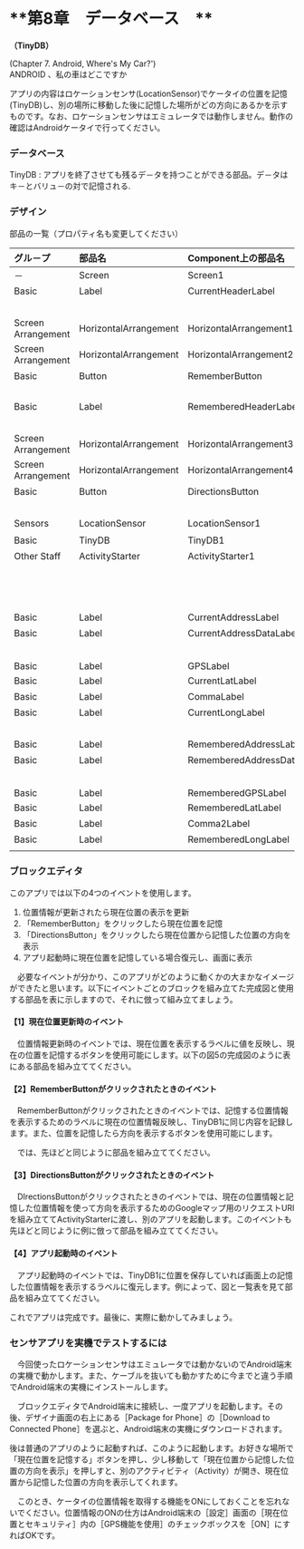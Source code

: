 # **第8章　データベース　**

**（TinyDB）**

\(Chapter 7. Android, Where's My Car?'\)  
ANDROID 、私の車はどこですか

アプリの内容はロケーションセンサ\(LocationSensor\)でケータイの位置を記憶\(TinyDB\)し、別の場所に移動した後に記憶した場所がどの方向にあるかを示すものです。なお、ロケーションセンサはエミュレータでは動作しません。動作の確認はAndroidケータイで行ってください。

### データベース

TinyDB : アプリを終了させても残るデ－タを持つことができる部品。デ－タはキ－とバリュ－の対で記憶される.

### デザイン

部品の一覧（プロパティ名も変更してください）

| グル－プ | 部品名 | Component上の部品名 | プロパティ名 | プロパティ値 |
| :--- | :--- | :--- | :--- | :--- |
| － | Screen | Screen1 | Title | 私の車はどこですか？ |
| Basic | Label | CurrentHeaderLabel | FontBold | ON |
|  |  |  | Text | あなたの現在位置 |
| Screen Arrangement | HorizontalArrangement | HorizontalArrangement1 | － | － |
| Screen Arrangement | HorizontalArrangement | HorizontalArrangement2 | － | － |
| Basic | Button | RememberButton | Text | 現在位置を記憶 |
|  |  |  | Enabled | OFF |
| Basic | Label | RememberedHeaderLabel | FontBold | ON |
|  |  |  | Text | 記憶した位置 |
| Screen Arrangement | HorizontalArrangement | HorizontalArrangement3 | － | － |
| Screen Arrangement | HorizontalArrangement | HorizontalArrangement4 | － | － |
| Basic | Button | DirectionsButton | Text | 現在位置から記憶した位置の方向を表示 |
|  |  |  | Enabled | OFF |
| Sensors | LocationSensor | LocationSensor1 | － | － |
| Basic | TinyDB | TinyDB1 | － | － |
| Other Staff | ActivityStarter | ActivityStarter1 | Action | android.intent.action.VIEW |
|  |  |  | ActivityClass | com.google.android.maps.MapsActivity |
|  |  |  | ActivityPackage | com.google.android.apps.maps |
|  |  |  |  | HorizontalArrangement1の中 |
| Basic | Label | CurrentAddressLabel | Text | Address: |
| Basic | Label | CurrentAddressDataLabel | Text | 値は空にしておく |
|  |  |  |  | HorizontalArrangement2の中 |
| Basic | Label | GPSLabel | Text | GPS: |
| Basic | Label | CurrentLatLabel | Text | 0.0 |
| Basic | Label | CommaLabel | Text | ,（カンマ） |
| Basic | Label | CurrentLongLabel | Text | 0.0 |
|  |  |  |  | HorizontalArrangement3の中 |
| Basic | Label | RememberedAddressLabel | Text | Address: |
| Basic | Label | RememberedAddressDataLabel | Text | 空にする |
|  |  |  |  | HorizontalArrangement4の中 |
| Basic | Label | RememberedGPSLabel | Text | GPS: |
| Basic | Label | RememberedLatLabel | Text | 0.0 |
| Basic | Label | Comma2Label | Text | ,（カンマ） |
| Basic | Label | RememberedLongLabel | Text | 0.0 |
|  |  |  |  |  |



### ブロックエディタ

このアプリでは以下の4つのイベントを使用します。

1. 位置情報が更新されたら現在位置の表示を更新
2. 「RememberButton」をクリックしたら現在位置を記憶
3. 「DirectionsButton」をクリックしたら現在位置から記憶した位置の方向を表示
4. アプリ起動時に現在位置を記憶している場合復元し、画面に表示

　必要なイベントが分かり、このアプリがどのように動くかの大まかなイメージができたと思います。以下にイベントごとのブロックを組み立てた完成図と使用する部品を表に示しますので、それに倣って組み立てましょう。

#### 【1】現在位置更新時のイベント

　位置情報更新時のイベントでは、現在位置を表示するラベルに値を反映し、現在の位置を記憶するボタンを使用可能にします。以下の図5の完成図のように表にある部品を組み立ててください。

####  【2】RememberButtonがクリックされたときのイベント

　RememberButtonがクリックされたときのイベントでは、記憶する位置情報を表示するためのラベルに現在の位置情報反映し、TinyDB1に同じ内容を記録します。また、位置を記憶したら方向を表示するボタンを使用可能にします。

　では、先ほどと同じように部品を組み立ててください。



#### 【3】DirectionsButtonがクリックされたときのイベント

　DIrectionsButtonがクリックされたときのイベントでは、現在の位置情報と記憶した位置情報を使って方向を表示するためのGoogleマップ用のリクエストURIを組み立ててActivityStarterに渡し、別のアプリを起動します。このイベントも先ほどと同じように例に倣って部品を組み立ててください。



#### 【4】アプリ起動時のイベント

　アプリ起動時のイベントでは、TinyDB1に位置を保存していれば画面上の記憶した位置情報を表示するラベルに復元します。例によって、図と一覧表を見て部品を組み立ててください。



これでアプリは完成です。最後に、実際に動かしてみましょう。

### センサアプリを実機でテストするには

　今回使ったロケーションセンサはエミュレータでは動かないのでAndroid端末の実機で動かします。また、ケーブルを抜いても動かすために今までと違う手順でAndroid端末の実機にインストールします。

　ブロックエディタでAndroid端末に接続し、一度アプリを起動します。その後、デザイナ画面の右上にある［Package for Phone］の［Download to Connected Phone］を選ぶと、Android端末の実機にダウンロードされます。

後は普通のアプリのように起動すれば、このように起動します。お好きな場所で「現在位置を記憶する」ボタンを押し、少し移動して「現在位置から記憶した位置の方向を表示」を押しすと、別のアクティビティ（Activity）が開き、現在位置から記憶した位置の方向を表示してくれます。

　このとき、ケータイの位置情報を取得する機能をONにしておくことを忘れないでください。位置情報のONの仕方はAndroid端末の［設定］画面の［現在位置とセキュリティ］内の［GPS機能を使用］のチェックボックスを［ON］にすればOKです。





